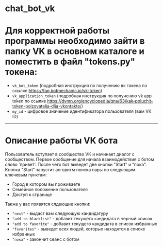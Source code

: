 # chat_bot_vk
# Для корректной работы программы необходимо зайти в папку VK в основном каталоге и поместить в файл "tokens.py" токена:
 - ```vk_bot_token``` (подробная инструкция по получению вк токена по ссылке https://faq.botmechanic.io/vk-token)
 - ```vk_application_token``` (подробная инструкция по получению vk app token по ссылке https://dvmn.org/encyclopedia/qna/63/kak-poluchit-token-polzovatelja-dlja-vkontakte/)
 - ```my_id``` - цифровое значение идентификатора пользователя (вам VK ID)
 ***
 # __Описание работы VK бота__
 Пользователь вступает в сообщество VK и начинает диалог с сообществом.
 Первое сообщение для начала взаимодействия с ботом слово 'привет'.
 После чего бот выведет две кнопки "Start" и "пока".
 Кнопка "Start" запустит алгоритм поиска пары по следующим ключевым пунктам:
 - Город в котором вы проживаете
 - Семейное положение пользователя
 - Доступ к странице

 Также у вас появятся слдеющие кнопки:
  - ```"next"``` - выдаст вам следующую кандидатуру
  - ```"add to blacklist"``` - добавит текущего кандидата в черный список
  - ```"add to favorite"``` - добавит текущего кандидата в список избранных
  - ```"favorites"``` - выведет всех людей, которые находятся в списке избранных
  - ```"пока"``` - закончит сеанс с ботом
 
 

